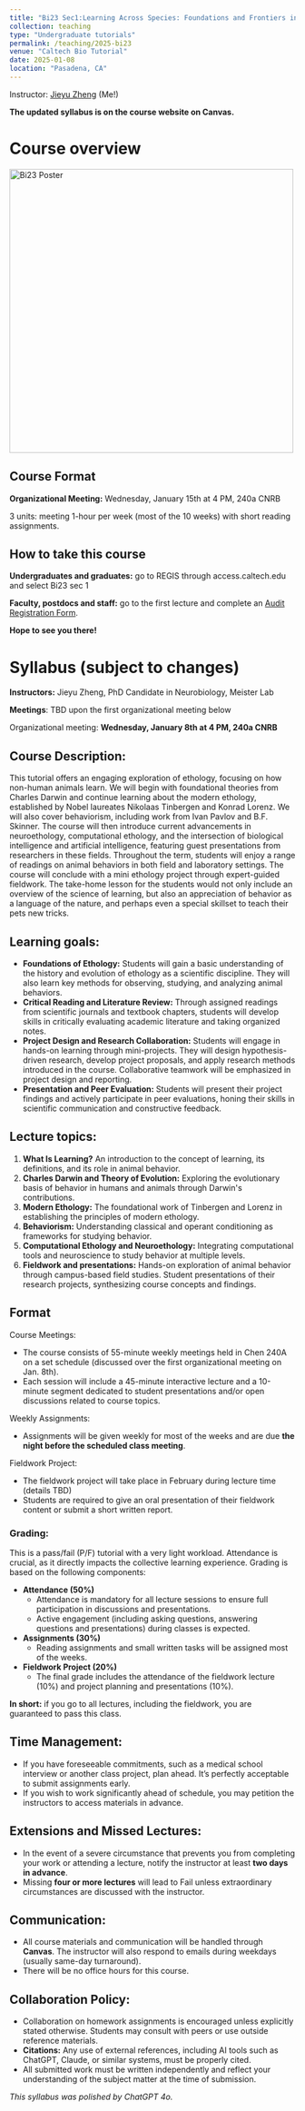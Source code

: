 ```yaml
---
title: "Bi23 Sec1:Learning Across Species: Foundations and Frontiers in the Ethology of Learning"
collection: teaching
type: "Undergraduate tutorials"
permalink: /teaching/2025-bi23
venue: "Caltech Bio Tutorial"
date: 2025-01-08
location: "Pasadena, CA"
---
```


Instructor: [Jieyu Zheng](https://jieyusz.github.io/) (Me!) 

**The updated syllabus is on the course website on Canvas.**

# Course overview 

<img src='/files/bi23_poster.jpg' alt="Bi23 Poster" style="width: 500px; height: auto;">

## Course Format

**Organizational Meeting:** Wednesday, January 15th at 4 PM, 240a CNRB

3 units: meeting 1-hour per week (most of the 10 weeks) with short reading assignments.

## How to take this course 

**Undergraduates and graduates:** go to REGIS through access.caltech.edu and select Bi23 sec 1

**Faculty, postdocs and staff:** go to the first lecture and complete an [Audit Registration Form](https://registrar.caltech.edu/documents/20107/Audit_Registration_Form.pdf).

**Hope to see you there!**



# Syllabus (subject to changes)

**Instructors:** Jieyu Zheng, PhD Candidate in Neurobiology, Meister Lab 

**Meetings**: TBD upon the first organizational meeting below 

Organizational meeting: **Wednesday, January 8th at 4 PM, 240a CNRB**

## Course Description:

This tutorial offers an engaging exploration of ethology, focusing on how non-human animals learn. We will begin with foundational theories from Charles Darwin and continue learning about the modern ethology, established by Nobel laureates Nikolaas Tinbergen and Konrad Lorenz. We will also cover behaviorism, including work from Ivan Pavlov and B.F. Skinner. The course will then introduce current advancements in neuroethology, computational ethology, and the intersection of biological intelligence and artificial intelligence, featuring guest presentations from researchers in these fields. Throughout the term, students will enjoy a range of readings on animal behaviors in both field and laboratory settings. The course will conclude with a mini ethology project through expert-guided fieldwork. The take-home lesson for the students would not only include an overview of the science of learning, but also an appreciation of behavior as a language of the nature, and perhaps even a special skillset to teach their pets new tricks.

## Learning goals: 
- **Foundations of Ethology:** Students will gain a basic understanding of the history and evolution of ethology as a scientific discipline. They will also learn key methods for observing, studying, and analyzing animal behaviors.
- **Critical Reading and Literature Review:** Through assigned readings from scientific journals and textbook chapters, students will develop skills in critically evaluating academic literature and taking organized notes.
- **Project Design and Research Collaboration:** Students will engage in hands-on learning through mini-projects. They will design hypothesis-driven research, develop project proposals, and apply research methods introduced in the course. Collaborative teamwork will be emphasized in project design and reporting.
- **Presentation and Peer Evaluation:** Students will present their project findings and actively participate in peer evaluations, honing their skills in scientific communication and constructive feedback.

## Lecture topics:

1. **What Is Learning?** An introduction to the concept of learning, its definitions, and its role in animal behavior.
2. **Charles Darwin and Theory of Evolution:** Exploring the evolutionary basis of behavior in humans and animals through Darwin's contributions.
3. **Modern Ethology:** The foundational work of Tinbergen and Lorenz in establishing the principles of modern ethology.
4. **Behaviorism:** Understanding classical and operant conditioning as frameworks for studying behavior.
5. **Computational Ethology and Neuroethology:** Integrating computational tools and neuroscience to study behavior at multiple levels.
6. **Fieldwork and presentations:** Hands-on exploration of animal behavior through campus-based field studies. Student presentations of their research projects, synthesizing course concepts and findings.

## Format

Course Meetings:
- The course consists of 55-minute weekly meetings held in Chen 240A on a set schedule (discussed over the first organizational meeting on Jan. 8th).
- Each session will include a 45-minute interactive lecture and a 10-minute segment dedicated to student presentations and/or open discussions related to course topics.

Weekly Assignments:
- Assignments will be given weekly for most of the weeks and are due **the night before the scheduled class meeting**.

Fieldwork Project:
- The fieldwork project will take place in February during lecture time (details TBD)
- Students are required to give an oral presentation of their fieldwork content or submit a short written report. 

### Grading:
This is a pass/fail (P/F) tutorial with a very light workload. Attendance is crucial, as it directly impacts the collective learning experience. Grading is based on the following components:

- **Attendance (50%)**
    - Attendance is mandatory for all lecture sessions to ensure full participation in discussions and presentations.
    - Active engagement (including asking questions, answering questions and presentations) during classes is expected.
- **Assignments (30%)**
    - Reading assignments and small written tasks will be assigned most of the weeks. 
- **Fieldwork Project (20%)**
    - The final grade includes the attendance of the fieldwork lecture (10%) and project planning and presentations (10%).

**In short:** if you go to all lectures, including the fieldwork, you are guaranteed to pass this class. 

## Time Management:
- If you have foreseeable commitments, such as a medical school interview or another class project, plan ahead. It’s perfectly acceptable to submit assignments early.
- If you wish to work significantly ahead of schedule, you may petition the instructors to access materials in advance.

## Extensions and Missed Lectures:
- In the event of a severe circumstance that prevents you from completing your work or attending a lecture, notify the instructor at least **two days in advance**.
- Missing **four or more lectures** will lead to Fail unless extraordinary circumstances are discussed with the instructor.

## Communication:
- All course materials and communication will be handled through **Canvas**. The instructor will also respond to emails during weekdays (usually same-day turnaround). 
- There will be no office hours for this course.

## Collaboration Policy:
- Collaboration on homework assignments is encouraged unless explicitly stated otherwise. Students may consult with peers or use outside reference materials.
- **Citations:** Any use of external references, including AI tools such as ChatGPT, Claude, or similar systems, must be properly cited.
- All submitted work must be written independently and reflect your understanding of the subject matter at the time of submission.

*This syllabus was polished by ChatGPT 4o.*

